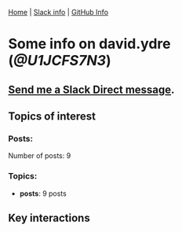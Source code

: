 [Home](https://kelu124.github.io/echommunity/) | [Slack info](https://kelu124.github.io/echommunity/) | [GitHub Info](https://kelu124.github.io/echommunity/github.html)

# Some info on __david.ydre__ (_@U1JCFS7N3_)


## [Send me a Slack Direct message](https://echopen.slack.com/messages/@david.ydre/).

## Topics of interest

### Posts: 

Number of posts: 9

### Topics:

* __posts__: 9 posts

## Key interactions 

